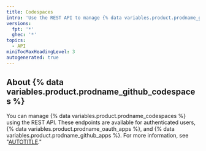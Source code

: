 ```yaml
---
title: Codespaces
intro: 'Use the REST API to manage {% data variables.product.prodname_github_codespaces %}.'
versions:
  fpt: '*'
  ghec: '*'
topics:
  - API
miniTocMaxHeadingLevel: 3
autogenerated: true
---
```


## About {% data variables.product.prodname_github_codespaces %}

You can manage {% data variables.product.prodname_codespaces %} using the REST API. These endpoints are available for authenticated users, {% data variables.product.prodname_oauth_apps %}, and {% data variables.product.prodname_github_apps %}. For more information, see "[AUTOTITLE](/codespaces)."


<!-- Content after this section is automatically generated -->
